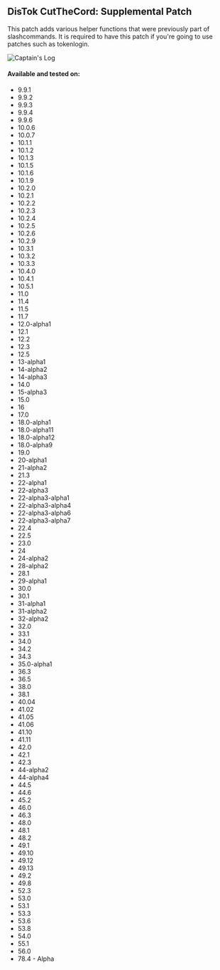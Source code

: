 ## DisTok CutTheCord: Supplemental Patch

This patch adds various helper functions that were previously part of slashcommands. It is required to have this patch if you're going to use patches such as tokenlogin.

![Captain's Log](https://elixi.re/i/ug70v29p.jpg)

#### Available and tested on:
- 9.9.1
- 9.9.2
- 9.9.3
- 9.9.4
- 9.9.6
- 10.0.6
- 10.0.7
- 10.1.1
- 10.1.2
- 10.1.3
- 10.1.5
- 10.1.6
- 10.1.9
- 10.2.0
- 10.2.1
- 10.2.2
- 10.2.3
- 10.2.4
- 10.2.5
- 10.2.6
- 10.2.9
- 10.3.1
- 10.3.2
- 10.3.3
- 10.4.0
- 10.4.1
- 10.5.1
- 11.0
- 11.4
- 11.5
- 11.7
- 12.0-alpha1
- 12.1
- 12.2
- 12.3
- 12.5
- 13-alpha1
- 14-alpha2
- 14-alpha3
- 14.0
- 15-alpha3
- 15.0
- 16
- 17.0
- 18.0-alpha1
- 18.0-alpha11
- 18.0-alpha12
- 18.0-alpha9
- 19.0
- 20-alpha1
- 21-alpha2
- 21.3
- 22-alpha1
- 22-alpha3
- 22-alpha3-alpha1
- 22-alpha3-alpha4
- 22-alpha3-alpha6
- 22-alpha3-alpha7
- 22.4
- 22.5
- 23.0
- 24
- 24-alpha2
- 28-alpha2
- 28.1
- 29-alpha1
- 30.0
- 30.1
- 31-alpha1
- 31-alpha2
- 32-alpha2
- 32.0
- 33.1
- 34.0
- 34.2
- 34.3
- 35.0-alpha1
- 36.3
- 36.5
- 38.0
- 38.1
- 40.04
- 41.02
- 41.05
- 41.06
- 41.10
- 41.11
- 42.0
- 42.1
- 42.3
- 44-alpha2
- 44-alpha4
- 44.5
- 44.6
- 45.2
- 46.0
- 46.3
- 48.0
- 48.1
- 48.2
- 49.1
- 49.10
- 49.12
- 49.13
- 49.2
- 49.8
- 52.3
- 53.0
- 53.1
- 53.3
- 53.6
- 53.8
- 54.0
- 55.1
- 56.0
- 78.4 - Alpha

